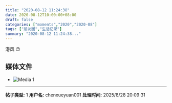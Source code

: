 ```yaml
---
title: "2020-08-12 11:24:38"
date: 2020-08-12T10:00:00+08:00
draft: false
categories: ["moments","2020","2020-08"]
tags: ["朋友圈","生活记录"]
summary: "2020-08-12 11:24:38..."
---
```


港风 😉

## 媒体文件

- ![Media 1](/Moments/photos/2020-08-12/202008121124380.jpg)

---

**帖子类型:** 1
**用户名:** chenxueyuan001
**处理时间:** 2025/8/28 20:09:31